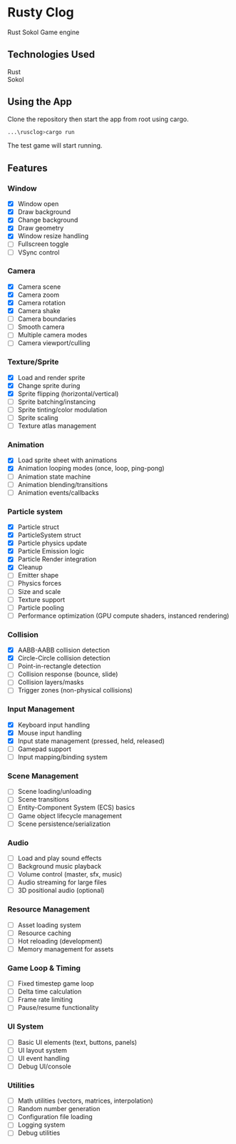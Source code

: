 # Rusty Clog
Rust Sokol Game engine

## Technologies Used
Rust  
Sokol

## Using the App
Clone the repository then start the app from root using cargo.
  
```bash
...\rusclog>cargo run
```
  
The test game will start running.

## Features
### Window
- [x] Window open
- [x] Draw background
- [x] Change background
- [x] Draw geometry
- [x] Window resize handling
- [ ] Fullscreen toggle
- [ ] VSync control

### Camera
- [x] Camera scene
- [x] Camera zoom
- [x] Camera rotation
- [x] Camera shake
- [ ] Camera boundaries
- [ ] Smooth camera
- [ ] Multiple camera modes
- [ ] Camera viewport/culling

### Texture/Sprite
- [x] Load and render sprite
- [x] Change sprite during 
- [x] Sprite flipping (horizontal/vertical)
- [ ] Sprite batching/instancing
- [ ] Sprite tinting/color modulation
- [ ] Sprite scaling
- [ ] Texture atlas management

### Animation
- [x] Load sprite sheet with animations
- [x] Animation looping modes (once, loop, ping-pong)
- [ ] Animation state machine
- [ ] Animation blending/transitions
- [ ] Animation events/callbacks

### Particle system
- [x] Particle struct
- [x] ParticleSystem struct
- [x] Particle physics update
- [x] Particle Emission logic
- [x] Particle Render integration
- [x] Cleanup
- [ ] Emitter shape
- [ ] Physics forces
- [ ] Size and scale
- [ ] Texture support
- [ ] Particle pooling
- [ ] Performance optimization (GPU compute shaders, instanced rendering)

### Collision
- [x] AABB-AABB collision detection
- [x] Circle-Circle collision detection
- [ ] Point-in-rectangle detection
- [ ] Collision response (bounce, slide)
- [ ] Collision layers/masks
- [ ] Trigger zones (non-physical collisions)

### Input Management
- [x] Keyboard input handling
- [x] Mouse input handling
- [x] Input state management (pressed, held, released)
- [ ] Gamepad support
- [ ] Input mapping/binding system

### Scene Management
- [ ] Scene loading/unloading
- [ ] Scene transitions
- [ ] Entity-Component System (ECS) basics
- [ ] Game object lifecycle management
- [ ] Scene persistence/serialization

### Audio
- [ ] Load and play sound effects
- [ ] Background music playback
- [ ] Volume control (master, sfx, music)
- [ ] Audio streaming for large files
- [ ] 3D positional audio (optional)

### Resource Management
- [ ] Asset loading system
- [ ] Resource caching
- [ ] Hot reloading (development)
- [ ] Memory management for assets

### Game Loop & Timing
- [ ] Fixed timestep game loop
- [ ] Delta time calculation
- [ ] Frame rate limiting
- [ ] Pause/resume functionality

### UI System
- [ ] Basic UI elements (text, buttons, panels)
- [ ] UI layout system
- [ ] UI event handling
- [ ] Debug UI/console

### Utilities
- [ ] Math utilities (vectors, matrices, interpolation)
- [ ] Random number generation
- [ ] Configuration file loading
- [ ] Logging system
- [ ] Debug utilities
